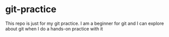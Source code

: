 # git-practice
This repo is just for my git practice. I am a beginner for git and I can explore about git when I do a hands-on practice with it
